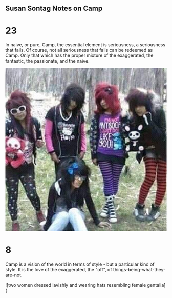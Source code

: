 ## Susan Sontag Notes on Camp

# 23  
In naive, or pure, Camp, the essential element is seriousness, a seriousness that fails. Of course, not all seriousness that fails can be redeemed as Camp. Only that which has the proper mixture of the exaggerated, the fantastic, the passionate, and the naive.  

![group of five people wearing early 2000s emo scene fashion.](2000Emo.jpeg)  

# 8  
Camp is a vision of the world in terms of style - but a particular kind of style. It is the love of the exaggerated, the "off", of things-being-what-they-are-not.  

![two women dressed lavishly and wearing hats resembling female gentalia](

